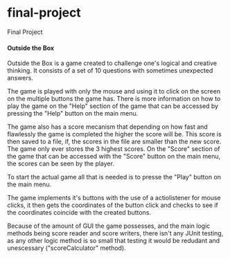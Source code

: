 # final-project
Final Project

#### Outside the Box

Outside the Box is a game created to challenge one's logical and creative thinking.
It consists of a set of 10 questions with sometimes unexpected answers.

The game is played with only the mouse and using it to click on the screen 
on the multiple buttons the game has.
There is more information on how to play the game on the "Help" section of the game
that can be accessed by pressing the "Help" button on the main menu.

The game also has a score mecanism that depending on how fast and flawlessly the game is 
completed the higher the score will be. This score is then saved to a file, if, the scores in the
file are smaller than the new score. The game only ever stores the 3 highest scores.
On the "Score" section of the game that can be accessed with the "Score" button on the 
main menu, the scores can be seen by the player.

To start the actual game all that is needed is to presse the "Play" button on the main menu.

The game implements it's buttons with the use of a actiolistener for mouse clicks,
it then gets the coordinates of the button click and checks to see if the coordinates
coincide with the created buttons.

Because of the amount of GUI the game possesses, and the main logic methods being 
score reader and score writers, there isn't any JUnit testing, as any other logic method
is so small that testing it would be redudant and unescessary ("scoreCalculator" method).
